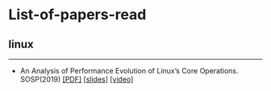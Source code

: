 # List-of-papers-read

## linux
___
+ An Analysis of Performance Evolution of Linux’s Core Operations. SOSP(2019) [[PDF]](https://dl.acm.org/doi/10.1145/3341301.3359640) [[slides]](https://sosp19.rcs.uwaterloo.ca/slides/ren.pdf) [[video]](https://sosp19.rcs.uwaterloo.ca/videos/D3-S3-P1.mp4)
